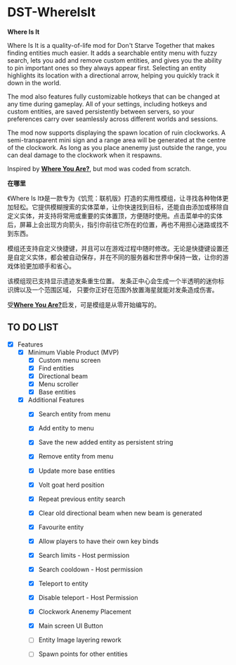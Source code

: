 # DST-WhereIsIt

**Where Is It**

Where Is It is a quality-of-life mod for Don't Starve Together that makes finding entities much easier. It adds a searchable entity menu with fuzzy search, lets you add and remove custom entities, and gives you the ability to pin important ones so they always appear first. Selecting an entity highlights its location with a directional arrow, helping you quickly track it down in the world.

The mod also features fully customizable hotkeys that can be changed at any time during gameplay. All of your settings, including hotkeys and custom entities, are saved persistently between servers, so your preferences carry over seamlessly across different worlds and sessions.

The mod now supports displaying the spawn location of ruin clockworks. A semi-transparent mini sign and a range area will be generated at the centre of the clockwork. As long as you place anenemy just outside the range, you can deal damage to the clockwork when it respawns.


Inspired by [**Where You Are?**](https://steamcommunity.com/sharedfiles/filedetails/?id=2823963520&searchtext=Where+you+are), but mod was coded from scratch.

**在哪里**

《Where Is It》是一款专为《饥荒：联机版》打造的实用性模组，让寻找各种物体更加轻松。它提供模糊搜索的实体菜单，让你快速找到目标，还能自由添加或移除自定义实体，并支持将常用或重要的实体置顶，方便随时使用。点击菜单中的实体后，屏幕上会出现方向箭头，指引你前往它所在的位置，再也不用担心迷路或找不到东西。

模组还支持自定义快捷键，并且可以在游戏过程中随时修改。无论是快捷键设置还是自定义实体，都会被自动保存，并在不同的服务器和世界中保持一致，让你的游戏体验更加顺手和省心。

该模组现已支持显示遗迹发条重生位置。 发条正中心会生成一个半透明的迷你标识牌以及一个范围区域， 只要你正好在范围外放置海星就能对发条造成伤害。

受[**Where You Are?**](https://steamcommunity.com/sharedfiles/filedetails/?id=2823963520&searchtext=Where+you+are)启发，可是模组是从零开始编写的。

## TO DO LIST
- [x] Features
    - [x] Minimum Viable Product (MVP)
        - [x] Custom menu screen
        - [x] Find entities 
        - [x] Directional beam
        - [x] Menu scroller
        - [x] Base entities
    - [x] Additional Features
        - [x] Search entity from menu
        - [x] Add entity to menu
        - [x] Save the new added entity as persistent string
        - [x] Remove entity from menu
        - [x] Update more base entities
        - [x] Volt goat herd position
        - [x] Repeat previous entity search
        - [x] Clear old directional beam when new beam is generated
        - [x] Favourite entity
        - [x] Allow players to have their own key binds
        - [x] Search limits - Host permission
        - [x] Search cooldown - Host permission
        - [x] Teleport to entity
        - [x] Disable teleport - Host Permission
        - [x] Clockwork Anenemy Placement  
        - [x] Main screen UI Button
        - [ ] Entity Image layering rework
        - [ ] Spawn points for other entities


<!-- 
How should i go about creating the anenemy placement for clockworks?
Options: x = mini signs or clockwork
1) Scan for clockwork positions and place x only when player presses a key.
2) Do my old strat and just place it down on the base of the entity on spawn.


Since clockwork nightmares always spawn on the same spot after ruin resets, shouldnt they technically have some sort of spawner identifiers. Maybe we could do that later but use the normal strat of placing it on the base of the spawn for now.


- retrofitcavemap_anr.lua
RepopNear(AddRuinsRespawner("bishop_nightmare"), "bishop_nightmare", "nightmarelight", 6, 8)
RepopNear(AddRuinsRespawner("knight_nightmare"), "knight_nightmare", "nightmarelight", 6, 8)
RepopNear(AddRuinsRespawner("rook_nightmare"), "rook_nightmare", "nightmarelight", 6, 5)

- rook.lua
RuinsRespawner.Inst("rook_nightmare", onruinsrespawn), RuinsRespawner.WorldGen("rook_nightmare", onruinsrespawn)

- ruins.lua
rook_nightmare_spawner = .07,
bishop_nightmare_spawner = .07,
knight_nightmare_spawner = .07,

local assets =
{
    Asset("ANIM", "anim/bishop.zip"),
    Asset("ANIM", "anim/bishop_build.zip"),
    Asset("ANIM", "anim/bishop_nightmare.zip"),
}

local assets =
{
    Asset("ANIM", "anim/knight.zip"),
    Asset("ANIM", "anim/knight_build.zip"),
    Asset("ANIM", "anim/knight_nightmare.zip"),
}

local assets =
{
    Asset("ANIM", "anim/rook.zip"),
    Asset("ANIM", "anim/rook_build.zip"),
    Asset("ANIM", "anim/rook_nightmare.zip"),
}


 -->
    